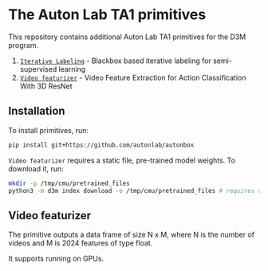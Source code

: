 # The Auton Lab TA1 primitives

This repository contains additional Auton Lab TA1 primitives for the D3M program.

1. [`Iterative Labeling`](autonbox/iterative_labeling.py) - Blackbox based iterative labeling for semi-supervised learning
1. [`Video featurizer`](autonbox/resnext101_kinetics_video_features.py) - Video Feature Extraction for Action Classification With 3D ResNet

## Installation
To install primitives, run:
```bash
pip install git+https://github.com/autonlab/autonbox
```

`Video featurizer` requires a static file, pre-trained model weights.
To download it, run: 
```bash
mkdir -p /tmp/cmu/pretrained_files
python3 -m d3m index download -o /tmp/cmu/pretrained_files # requires d3m core
```

## Video featurizer
The primitive outputs a data frame of size N x M, where N is the number of videos and M is 2024 features of type float.

It supports running on GPUs.
